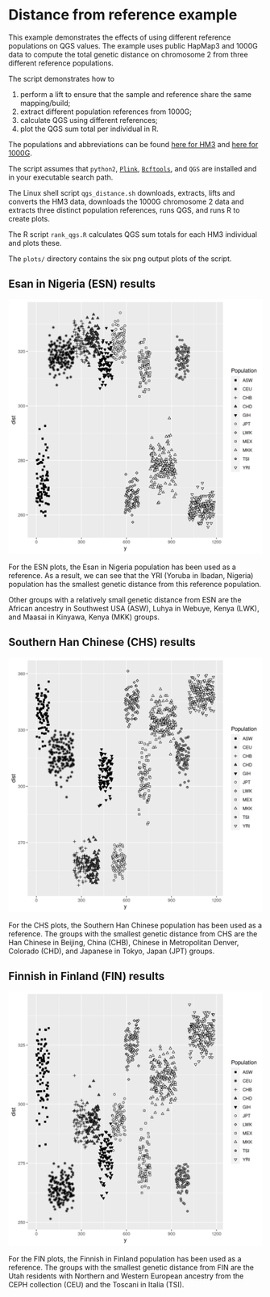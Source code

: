 # Distance from reference example

This example demonstrates the effects of using different reference populations on QGS values. The example uses public HapMap3 and 1000G data to compute the total genetic distance on chromosome 2 from three different reference populations.

The script demonstrates how to 

1. perform a lift to ensure that the sample and reference share the same mapping/build;
2. extract different population references from 1000G;
3. calculate QGS using different references;
4. plot the QGS sum total per individual in R.

The populations and abbreviations can be found [here for HM3](https://www.sanger.ac.uk/resources/downloads/human/hapmap3.html) and [here for 1000G](https://www.internationalgenome.org/category/phenotype/).

The script assumes that `python2`, [`Plink`](http://zzz.bwh.harvard.edu/plink/), [`Bcftools`](https://samtools.github.io/bcftools/), and `QGS` are installed and in your executable search path.

The Linux shell script `qgs_distance.sh` downloads, extracts, lifts and converts the HM3 data, downloads the 1000G chromosome 2 data and extracts three distinct population references, runs QGS, and runs R to create plots.

The R script `rank_qgs.R` calculates QGS sum totals for each HM3 individual and plots these.

The `plots/` directory contains the six png output plots of the script.

## Esan in Nigeria (ESN) results

![Esan in Nigeria scatterplot](plots/hm3_ESN_scatter.png)

For the ESN plots, the Esan in Nigeria population has been used as a reference. As a result, we can see that the YRI (Yoruba in Ibadan, Nigeria) population has the smallest genetic distance from this reference population.

Other groups with a relatively small genetic distance from ESN are the African ancestry in Southwest USA (ASW), Luhya in Webuye, Kenya (LWK), and Maasai in Kinyawa, Kenya (MKK) groups.

## Southern Han Chinese (CHS) results

![Southern Han Chinese scatterplot](plots/hm3_CHS_scatter.png)

For the CHS plots, the Southern Han Chinese population has been used as a reference. The groups with the smallest genetic distance from CHS are the Han Chinese in Beijing, China (CHB), Chinese in Metropolitan Denver, Colorado (CHD), and Japanese in Tokyo, Japan (JPT) groups.

## Finnish in Finland (FIN) results

![Finnish in Finland scatterplot](plots/hm3_FIN_scatter.png)

For the FIN plots, the Finnish in Finland population has been used as a reference. The groups with the smallest genetic distance from FIN are the Utah residents with Northern and Western European ancestry from the CEPH collection (CEU) and the Toscani in Italia (TSI).
